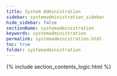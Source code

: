 ```yaml
---
title: System Administration
sidebar: systemadministration_sidebar
hide_sidebar: false
sectionName: systemadministration
keywords: systemadministration
permalink: systemadministration.html
toc: true
folder: systemadministration
---
```


{% include section_contents_logic.html %}

